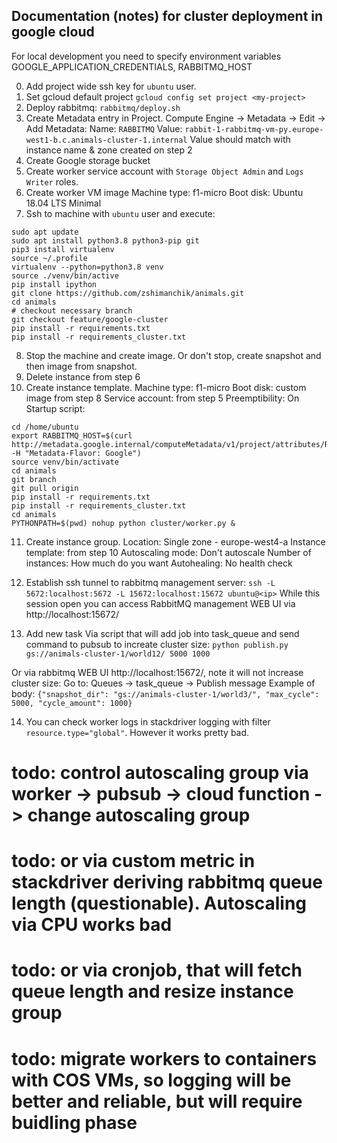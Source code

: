 ## Documentation (notes) for cluster deployment in google cloud

For local development you need to specify environment variables GOOGLE_APPLICATION_CREDENTIALS, RABBITMQ_HOST


0. Add project wide ssh key for `ubuntu` user.
1. Set gcloud default project `gcloud config set project <my-project>`
2. Deploy rabbitmq: `rabbitmq/deploy.sh`
3. Create Metadata entry in Project. Compute Engine -> Metadata -> Edit -> Add
Metadata:
    Name: `RABBITMQ`
    Value: `rabbit-1-rabbitmq-vm-py.europe-west1-b.c.animals-cluster-1.internal`
Value should match with instance name & zone created on step 2
4. Create Google storage bucket
5. Create worker service account with `Storage Object Admin` and `Logs Writer` roles.
6. Create worker VM image
Machine type: f1-micro
Boot disk: Ubuntu 18.04 LTS Minimal
7. Ssh to machine with `ubuntu` user and execute:
```
sudo apt update
sudo apt install python3.8 python3-pip git
pip3 install virtualenv
source ~/.profile
virtualenv --python=python3.8 venv
source ./venv/bin/active
pip install ipython
git clone https://github.com/zshimanchik/animals.git
cd animals
# checkout necessary branch
git checkout feature/google-cluster
pip install -r requirements.txt
pip install -r requirements_cluster.txt
```

8. Stop the machine and create image. Or don't stop, create snapshot and then image from snapshot.
9. Delete instance from step 6
10. Create instance template.
Machine type: f1-micro
Boot disk: custom image from step 8
Service account: from step 5
Preemptibility: On
Startup script:
```
cd /home/ubuntu
export RABBITMQ_HOST=$(curl http://metadata.google.internal/computeMetadata/v1/project/attributes/RABBITMQ_HOST  -H "Metadata-Flavor: Google")
source venv/bin/activate
cd animals
git branch
git pull origin
pip install -r requirements.txt
pip install -r requirements_cluster.txt
cd animals
PYTHONPATH=$(pwd) nohup python cluster/worker.py &
```

11. Create instance group.
Location: Single zone - europe-west4-a
Instance template: from step 10
Autoscaling mode: Don't autoscale
Number of instances: How much do you want
Autohealing: No health check 

12. Establish ssh tunnel to rabbitmq management server: `ssh -L 5672:localhost:5672 -L 15672:localhost:15672 ubuntu@<ip>`
While this session open you can access RabbitMQ management WEB UI via http://localhost:15672/

13. Add new task
Via script that will add job into task_queue and send command to pubsub to increate cluster size:
`python publish.py gs://animals-cluster-1/world12/ 5000 1000`

Or via rabbitmq WEB UI http://localhost:15672/, note it will not increase cluster size:
Go to: Queues -> task_queue -> Publish message
Example of body:
`{"snapshot_dir": "gs://animals-cluster-1/world3/", "max_cycle": 5000, "cycle_amount": 1000}`

14. You can check worker logs in stackdriver logging with filter `resource.type="global"`. However it works pretty bad.


# todo: control autoscaling group via worker -> pubsub -> cloud function -> change autoscaling group
# todo: or via custom metric in stackdriver deriving rabbitmq queue length (questionable). Autoscaling via CPU works bad
# todo: or via cronjob, that will fetch queue length and resize instance group
# todo: migrate workers to containers with COS VMs, so logging will be better and reliable, but will require buidling phase
